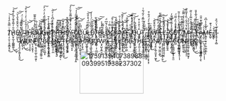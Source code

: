 <p align="center">‎ T̸̖͔̦̮̜̠̭͓̳͙̠͈̾̈̿̃̀̎̔̾̇͜͝H̸͈̮͎̲̞̞̪͇͇͚̣̆͋̓̅̃̽͌̓̅̀͗͊̉͜͜͝ͅE̸̗̤͈̬̖͐̈́̆̂̃̄́̽̎̔̆͘͜͝͠Ỷ̸̪̼̞̣͍̙̪͒͒̆͊̕͘͠ ̴̧̧̘̖̱̼̺̫̠͎̀̎́̀̉̃͛͋͑̈́͜͜T̷̡̜̤̻̜̳̦̖̔͐̉̃̊̓͗̀̒͗͛̆̀̂͝H̶̡̻͎͓̫̜͕̣̠̞̝͙̽Ȍ̸̧̠͚̪͇͔̦́̎̑̾͐̆͋͌̅U̸̧̢̟̩̗̙̱̺̫̔̿̒͗̚͝͝G̶̢̝̹͒̈́̒̊̂͑͂̃́̓͑̈́̓͠H̸̭̘̪̯̟̱̯̗̯͉̪͙̝̥̩̠̿̐̀̒͐͐̒̄̕̕̕T̷̝̗͎̙̺̫̐̎͗̎̆͐̉͆̑̀͑̓̃̕͜͝ͅ.̴̨̧̹̖̙̮̱̤̩͇̦̝̤̀͜ ̵̨̛̩̫̝͓̰̜̹̖̝͍̻͇̦̌̀͌̆̆̄̽͘̚̚͝ͅͅT̶̡̬͕̲͎̲̝͙̱͈̼̖̩̓̉̅͊̋̿͜ͅH̷͎͎̋͛͋͊́̽̚Ȇ̸̠̖͈̖͈̙͈͕̼͚̘͈̰̭͋͂̊͆͌̏͒̚Y̷̯͖̔̑̇̑͐̓͊̾̿̄̑̓̏̀̓͠ ̵̡̡̧̯̼̺͕̥̞͠C̸̨̮̫̠͚̺̠̳̣͌͐͐̎̀̓̋̿̅̑̓̓͝͠Ǫ̸̻̘̙̪̺̱̖̯̜̞͚͙̭̟͋͆͆̒͘Ű̴̧̞̳͜L̷̢̧̳̯̪̇̈́͆̋͆̈́̊͐̐̃͝D̴̡̡͔̗̼͚̲̙͌̔̎̉͒͘͝.̸͎͖̩͕͈̼̘̳̹͎̜͖̻͎͗̿̑̃̔̔̕͝͝͠ͅ ̶̣̟̀͊͛̄̀̃̄̌B̴̛̪̺̊̽L̷̺͈͗̾͌̈Ǫ̸͔͍͈̙̺̪͍̰͖͋͜ͅC̵̪̾̄Ķ̴̨̨̱͚̦̰͔̯̪̟̦͉̞̒̃̔́̓͌̓ ̴͉̯̤̣̱͖̹̯̞̠͈̽̓̑͊͗̈́̓͑̑̕̕ͅM̶̢̨̛̹̲̗̜͓̺̖͓̦͉̊̍̈͋̈́̀̀͒͌̚͜͝E̵̡̛̛̺̦̪̿̈̄̾̏͒̏̌͝͝.̴͖̬̣̾̀͑̂ ̸̛͎͓͓͙̞͒̍̄̂̍͑̀́͒̍̎͜O̶̦̮͙̟̓́̽͐̋̾̒͂͘͝Ū̴̡̺̱͎̞̓̔̂̇̽̇̌͘Ţ̴̤͕̮͖̼̞͍̖̮̹̦̱̳̠͇̓̆͐́̓̃̿̒̓͂́͋̍̚.̷̡̭͕̱̼͎̫̰͍̟̮̥͓̉̈̀̅̅̒̌ ̶̫̼́͆̍͘Ị̵̳͔́̍̓̍͊̀͐́̈́͋͒ ̸̧̯̼̹̱̮̮̘͉̼̖́͌͑̇ͅW̶̧͍̖̌̉͋̂̌͊͝Ï̶͉̞̭̪̺̥̔̑́̈̓͂̀͛͘͠͠L̶̡͍̫̭̍̀͆͗̈́̑̀̄̿̀̃̚L̵͕͓͔̉̉̄̈́́̄̈́̐̕͝.̵̧̭͍̮̣͇͇͇̽̀͗̉̉͘̚͝ ̸̗̼͑Ģ̸̻̮̯̠̦͔̖̹̅̐̽̀̃̆͛̏̅͌̓Ȩ̸̼̱̗̱͍̑̍̾̇Ţ̴̛͚̰̮̭͙̣͖̩̯̲̳̲͈͙́͆͋̊͑̍̈̒̄̾̑̃͘͘.̸̪̤̊̾̽̏̾͊̈̄̀͆ ̸̡̗̯͚̭̪̩̤͍̭̤̜͔̈̏̽́̔̌̋̒̊̉̿̅̋̕͝M̴̡̡̧̬͚̲̺̮͎̬͉̲̻͎͔̠̑͊́̆̍̓̃͑̈̏̾̌̃̏̐Ȳ̶̨̢̩̭̫͖̟̥̆̄́͗̊̽̂̿̒̾̏̃͘.̵̡̡̹̩̞͙͉͓̮̱̳̬̿͒̆̂̌̈́̚͘͜͜͠ ̷̳̜̞͉̮͙̼̓̒̀̑̂̾̑̋̈́̂̅̾̄̎̕F̴̘̉͆̀͒̈́Ă̶̡̡̤̩͓͓̝̹̼̜̯͎̝̻͙͒̓̃͆͛͊̈̌̄M̶̨͇̝̗̫̘͙̦̼̩͚̣̪̹̉̂͛̑̓̓͆̑ͅḘ̶̲̬̆̓́͐͊.̸̻̭̑͒͝ ̸̣̼̼͗ͅI̴̧̼̟͙̗̗̻̊͋̔̈́̏̊ ̵̨̨̡̼͉͔̼͈̞̟͈̯͗̅̏̐͂͘͜W̴̝̰͔͔̦͛͂̀͠Ǒ̵̙͋͂͌͗̈́́͛̍͝͝Ṅ̵̛͈̹̘̮̼͓͎̍̀̐͛̿̑'̷̡̥̣͈̘̼͕̺̖̩̺̮͈̄͊́̍̅̅̌̐̂̉̏̇͋ͅT̵̛͎̺̉̈́͆̐͆͜.̸̨͉̺̜͓̟͓͚͖̜̰̔̀̉̍̃͐̑̋͊̐̏̋̕͝͝ ̴̯̣̞̘̯͍̰̉̽̽͌͒̾̔͘B̷̘͚̰͔̣͉͚̞͋̅̔̋͗́̌̒́́ͅE̵̢̢̗͍͉̮̟̳͕͇̅̂̎̐͑̇̃̈́̌̚͠ ̸͉̝̍̓̊͋̋̽̇̉̾̾̑͘Ì̶͙̗͚͉̯̦̪͆͗̋͝N̵̮̱̭̫̮͍̩̙̝̖̮͐͗̓͐̉̊̈́.̸̫̰̜̱̪̣͕̩̠͎͇̘̑̋̂̓̍̈̋́̈́̐̄̽̚͠͠ͅ ̶̡͚̬͚̞͔͈̭͖͆̅̾̔͆̑̀̂̕͝T̴̢̨̧̢̥͉̗̭̖͍͐͂͒̊͜͝H̶̡̧̛̗̞̣͎̱̽͊̎͒̃͒̀͒̈́̈̾̕͝͠E̶̘̲̯̣͙͓̽̒̎͒.̵̢̨̨̤͓̪͉͎͍̲͉͕͔͈̑̂͆̉̑̎̑̒̓̉̈́̈́͘͝ ̴̧̱̣̦̬̙̞̟̭̫͎̟̪̐͆͑̾͛̔͑́̏̋̄́̇͌͒S̶̼͙̖͉͆͋͊̋́̒̄͊͑́̉̕̕͝͝H̶̡̨̯̟̰̓̾̕A̸̺̩͇̥͓͈̼̓͗͌̏́̓̎̈́̚͜͜D̷͍͉͉̳̱͉͚͔̲̼͍̻͙̒͛́̈̈́̈́̎͋̆̾̈́͗̾͐̕ͅƠ̵̧̛͗̔͑̉̆̓̑̓̈̿̋͛͂W̵̧̡̺̖̥̳̱̣̓̒͛͋̓͒̔̉̾̚ͅṢ̴̡͖͚̭̭̺̫̩̈́̆̈́̊̐̋͛́̐͆̈́.̶̗̺͙͔̹̲͕͙̬͎̹̠̺̯̂̈́͂́̏͛̇̔̿̇͑͜ ̵̠̼͓̤͍̦̅̋́͜Ị̵̡͔͇̠̪̪̼̤̼͇͙̈͐͆͂̀̊̽̄̑̃̄͐̐͐̂͠'̸̹͚͎̳͈̟͚̰̱͔̓̾̀̍͛̈́͐̃̿̏̕̕̚͝L̸̮̟̦̅͂͆̔͆͌͌͗͛͠͠L̵̡̧̧̼̥͔̦͓̪̰̯̰̟͕͖̬̆̑́͌͒̍̓̍̔̇̕͝.̵̲̗̹̘͕͔̎̃̓͒̑͐̀͊́̉̽̚̕͝͝ ̸̮̪͉͈͛̏̎B̷̫̝̩̲̹̻̂́́̈́̅͘͝E̵̖̠̯̩̓̿ ̷̢̢̹̘̼̱̺̦̝́̍̏̀̾̂̀̓̽͛̈̈́͑̽̿͠T̵̢̢̺̠̺͔̲̫̹̺̓͊͛̉̏̉͊́̏̊͜H̷̡̨͖̣̜̗̣͖̎̐́ͅȨ̴̲̤̬̗͍̝̙͍̝̻̫̅̒.̷̡̤̼̟͖͎̹̜̰̳̻̱̤̋̈́͠ ̴̞̻͎̦̺͈̘͎͕̮̜͙͙͙̦͂̾̓̊͐͒̈́Ȍ̵̬̻̻̟̐́̋͋͆͋̀̈̕͜Ń̶̡̧͍̣̝̲̖̰̤̥̟͖͓́̓̅̂͜͠͝Ê̸̤̜̫̬̦̺̪͕͚̋́́̎͊̐̏̍̄̒̚͜͝ ̷̡̡̨̫̠̗̗̠̜͇͎̰̜̉͜I̵̡̥̩̯̟̬̦̥͕̦̍̒̾͗̔̍̈́̌̏̌͠N̴̨̡̛̛͈̱̬͈̓̀̐͒́̓̒̌̈́̽̚͝͝.̶͔̤̝͇͔̣̪̅͑͊͜ ̸͎̭̙͇̲̪̥̲͓̘̜͍̫̏̒́̍́̍́͘C̶̺͊̐̊̀̃̂̇̂̑̎̒̏̓̿̈́͘Ơ̵̛̠͍̪̮͈̰̝̟͓̯̦̏͗̊̒̄̽̐́͂͆͝ͅͅŅ̶̗̜͍͕̗̺̈͆̃̈́̀͘T̵̡͖͚̦͙̘̣̲̼̰̞̙̉̊̿́̾̉́̔̅͛́͐R̸͍̳̩̀̃̉̈́̈́̽͌͌̃͘O̷̺͇͎̜̍̍̇̾̐̂̍͛̄̚͠͝L̷̨͉̗͍̖͖̞͇̼̻̩̜̱̖̾͗́̊̇͒̄̋͊̾̚̚.̶̢͉̹̤̮̤̲̫̤͎͎̑͂̍͂͂̅́̾̀͝ͅͅ
<p align="center"><img width="144.5" height="96.25" alt="1759139407389880939951938237302" src="https://github.com/user-attachments/assets/548484b7-d7b9-47d7-9428-e0c50a5a19c3" />


